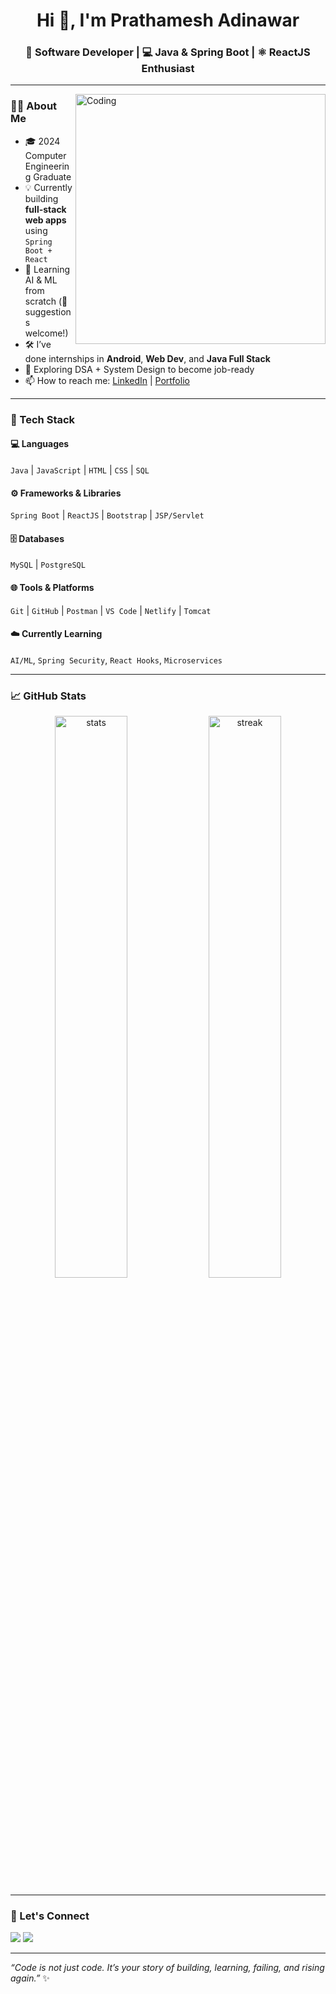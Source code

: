 <h1 align="center">Hi 👋, I'm Prathamesh Adinawar</h1>
<h3 align="center">🚀 Software Developer | 💻 Java & Spring Boot | ⚛️ ReactJS Enthusiast</h3>

---

<img align="right" alt="Coding" width="400" src="https://cdn.dribbble.com/users/1059583/screenshots/4171367/coding-freak.gif" />

### 🙋‍♂️ About Me

- 🎓 2024 Computer Engineering Graduate  
- 💡 Currently building **full-stack web apps** using `Spring Boot + React`  
- 🔭 Learning AI & ML from scratch (💚 suggestions welcome!)  
- 🛠️ I’ve done internships in **Android**, **Web Dev**, and **Java Full Stack**  
- 🌱 Exploring DSA + System Design to become job-ready  
- 📫 How to reach me: [LinkedIn](https://linkedin.com/in/prathamesh-adinawar-77a500209) | [Portfolio](https://prathameshadinawar.netlify.app/)

---

### 🧰 Tech Stack

#### 💻 Languages  
`Java` | `JavaScript` | `HTML` | `CSS` | `SQL`

#### ⚙️ Frameworks & Libraries  
`Spring Boot` | `ReactJS` | `Bootstrap` | `JSP/Servlet`

#### 🗄️ Databases  
`MySQL` | `PostgreSQL`

#### 🌐 Tools & Platforms  
`Git` | `GitHub` | `Postman` | `VS Code` | `Netlify` | `Tomcat`

#### ☁️ Currently Learning  
`AI/ML`, `Spring Security`, `React Hooks`, `Microservices`

---

### 📈 GitHub Stats  
<p align="center">
  <img src="https://github-readme-stats.vercel.app/api?username=prathameshadinawar&show_icons=true&theme=radical" alt="stats" width="48%" />
  <img src="https://github-readme-streak-stats.herokuapp.com/?user=prathameshadinawar&theme=radical" alt="streak" width="48%" />
</p>

---

### 🚀 Let's Connect

<a href="https://linkedin.com/in/prathameshadinawar"><img src="https://img.shields.io/badge/LinkedIn-blue?style=for-the-badge&logo=linkedin" /></a>
<a href="https://prathameshadinawar.netlify.app/"><img src="https://img.shields.io/badge/Portfolio-grey?style=for-the-badge&logo=vercel" /></a>

---

*“Code is not just code. It’s your story of building, learning, failing, and rising again.”* ✨
